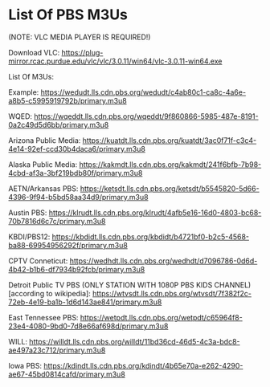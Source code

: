 # List Of PBS M3Us

(NOTE: VLC MEDIA PLAYER IS REQUIRED!)

Download VLC: https://plug-mirror.rcac.purdue.edu/vlc/vlc/3.0.11/win64/vlc-3.0.11-win64.exe

List Of M3Us:

Example: https://wedudt.lls.cdn.pbs.org/wedudt/c4ab80c1-ca8c-4a6e-a8b5-c5995919792b/primary.m3u8

WQED: https://wqeddt.lls.cdn.pbs.org/wqeddt/9f860866-5985-487e-8191-0a2c49d5d6bb/primary.m3u8

Arizona Public Media: https://kuatdt.lls.cdn.pbs.org/kuatdt/3ac0f71f-c3c4-4e14-92ef-ccd30b4daca6/primary.m3u8

Alaska Public Media: https://kakmdt.lls.cdn.pbs.org/kakmdt/241f6bfb-7b98-4cbd-af3a-3bf219bdb80f/primary.m3u8

AETN/Arkansas PBS: https://ketsdt.lls.cdn.pbs.org/ketsdt/b5545820-5d66-4396-9f94-b5bd58aa34d9/primary.m3u8

Austin PBS: https://klrudt.lls.cdn.pbs.org/klrudt/4afb5e16-16d0-4803-bc68-70b7816d6c7c/primary.m3u8

KBDI/PBS12: https://kbdidt.lls.cdn.pbs.org/kbdidt/b4721bf0-b2c5-4568-ba88-69954956292f/primary.m3u8

CPTV Conneticut: https://wedhdt.lls.cdn.pbs.org/wedhdt/d7096786-0d6d-4b42-b1b6-df7934b92fcb/primary.m3u8

Detroit Public TV PBS (ONLY STATION WITH 1080P PBS KIDS CHANNEL) [according to wikipedia]: https://wtvsdt.lls.cdn.pbs.org/wtvsdt/7f382f2c-72eb-4e19-ba1b-1d6d143ae841/primary.m3u8

East Tennessee PBS: https://wetpdt.lls.cdn.pbs.org/wetpdt/c65964f8-23e4-4080-9bd0-7d8e66af698d/primary.m3u8

WILL: https://willdt.lls.cdn.pbs.org/willdt/11bd36cd-46d5-4c3a-bdc8-ae497a23c712/primary.m3u8

Iowa PBS: https://kdindt.lls.cdn.pbs.org/kdindt/4b65e70a-e262-4290-ae67-45bd0814cafd/primary.m3u8

